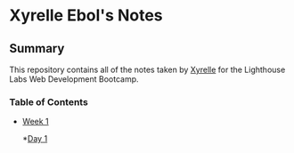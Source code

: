 # Xyrelle Ebol's Notes

## Summary

This repository contains all of the notes taken by [Xyrelle](https://github.com/xebol)  for the Lighthouse Labs Web Development Bootcamp.

### Table of Contents
* [Week 1](Week_1) 
  
  *[Day 1](/Week_1/Day_1)